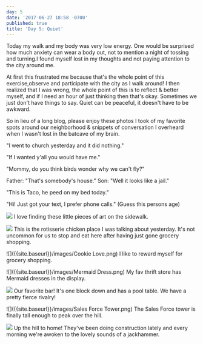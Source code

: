 ```yaml
---
day: 5
date: '2017-06-27 18:58 -0700'
published: true
title: 'Day 5: Quiet'
---
```

Today my walk and my body was very low energy. One would be surprised how much anxiety can wear a body out, not to mention a night of tossing and turning.I found myself lost in my thoughts and not paying attention to the city around me. 

At first this frustrated me because that's the whole point of this exercise,observe and participate with the city as I walk around! I then realized that I was wrong, the whole point of this is to reflect & better  myself, and if I need an hour of just thinking then that's okay. Sometimes we just don't have things to say. Quiet can be peaceful, it doesn't have to be awkward. 

So in lieu of a long blog, please enjoy these photos I took of my favorite spots around our neighborhood & snippets of conversation I overheard when I wasn't lost in the batcave of my brain.

"I went to church yesterday and it did nothing."   

"If I wanted y'all you would have me."  

"Mommy, do you think birds wonder why we can't fly?"  

Father: "That's somebody's house." 
Son: "Well it looks like a jail."  

"This is Taco, he peed on my bed today." 

"Hi! Just got your text, I prefer phone calls."  (Guess this persons age)

![]({{site.baseurl}}/images/Bear.png)
I love finding these little pieces of art on the sidewalk.

![]({{site.baseurl}}/images/Bite.png)
This is the rotisserie chicken place I was talking about yesterday. It's not uncommon for us to stop and eat here after having just gone grocery shopping.

![]({{site.baseurl}}/images/Cookie Love.png)
I like to reward myself for grocery shopping.

![]({{site.baseurl}}/images/Mermaid Dress.png)
My fav thrift store has Mermaid dresses in the display. 

![]({{site.baseurl}}/images/Royale.png)
Our favorite bar! It's one block down and has a pool table. We have a pretty fierce rivalry!

![]({{site.baseurl}}/images/Sales Force Tower.png)
The Sales Force tower is finally tall enough to peak over the hill.

![]({{site.baseurl}}/images/5.png)
Up the hill to home! They've been doing construction lately and every morning we're awoken to the lovely sounds of a jackhammer.




